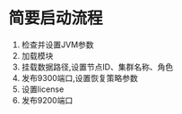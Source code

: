 # 简要启动流程

1. 检查并设置JVM参数
2. 加载模块
3. 挂载数据路径,设置节点ID、集群名称、角色
4. 发布9300端口,设置恢复策略参数
5. 设置license
6. 发布9200端口